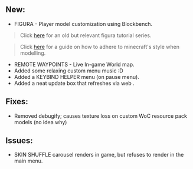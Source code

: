 ## New:
+ FIGURA - Player model customization using Blockbench.
> Click [here](https://www.youtube.com/watch?v=TKB0q0SmCBo&list=PLNz7v2g2SFA8lOQUDS4z4-gIDLi_dWAhl) for an old but relevant figura tutorial series.

> Click [here](https://www.blockbench.net/wiki/guides/minecraft-style-guide/) for a guide on how to adhere to minecraft's style when modelling.
+ REMOTE WAYPOINTS - Live In-game World map.
+ Added some relaxing custom menu music  :D
+ Added a KEYBIND HELPER menu (on pause menu).
+ Added a neat update box that refreshes via web .

## Fixes:
+ Removed debugify; causes texture loss on custom WoC resource pack models (no idea why)

## Issues:
- SKIN SHUFFLE carousel renders in game, but refuses to render in the main menu.

